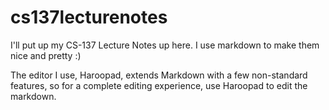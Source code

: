 # cs137lecturenotes
I'll put up my CS-137 Lecture Notes up here. I use markdown to make them nice and pretty :)

The editor I use, Haroopad, extends Markdown with a few non-standard features, so for a complete editing experience, use Haroopad to edit the markdown.
